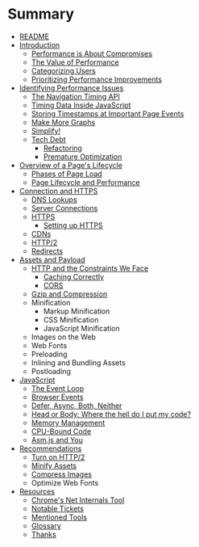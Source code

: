 # Summary

* [README](README.md)
* [Introduction](01-introduction/introduction.md)
   * [Performance is About Compromises](01-introduction/performance_is_about_compromises.md)
   * [The Value of Performance](01-introduction/the_value_of_performance.md)
   * [Categorizing Users](01-introduction/categorizing_users.md)
   * [Prioritizing Performance Improvements](01-introduction/prioritizing_performance_improvements.md)
* [Identifying Performance Issues](02-identifying-performance-issues/identifyingperformance_issues_md.md)
   * [The Navigation Timing API](02-identifying-performance-issues/the_navigation_timing_api.md)
   * [Timing Data Inside JavaScript](02-identifying-performance-issues/timing_data_inside_javascript.md)
   * [Storing Timestamps at Important Page Events](02-identifying-performance-issues/storing_timestamps_at_important_page_events.md)
   * [Make More Graphs](02-identifying-performance-issues/make_more_graphs.md)
   * [Simplify!](02-identifying-performance-issues/simplify.md)
   * [Tech Debt](02-identifying-performance-issues/tech_debt.md)
       * [Refactoring](02-identifying-performance-issues/refactoring.md)
       * [Premature Optimization](02-identifying-performance-issues/premature_optimization.md)
* [Overview of a Page's Lifecycle](03-overview_of_a_pages_lifecycle/overview_of_a_pages_lifecycle.md)
   * [Phases of Page Load](03-overview_of_a_pages_lifecycle/phases_of_page_load.md)
   * [Page Lifecycle and Performance](03-overview_of_a_pages_lifecycle/page_lifecycle_and_performance.md)
* [Connection and HTTPS](04-connection_and_https/connection_and_https.md)
   * [DNS Lookups](04-connection_and_https/dns_lookups.md)
   * [Server Connections](04-connection_and_https/server_connections.md)
   * [HTTPS](04-connection_and_https/https.md)
       * [Setting up HTTPS](04-connection_and_https/https/setting_up_https.md)
   * [CDNs](04-connection_and_https/cdns.md)
   * [HTTP/2](04-connection_and_https/http2.md)
   * [Redirects](04-connection_and_https/redirects.md)
* [Assets and Payload](05-assets_and_payload/assets_and_payload.md)
   * [HTTP and the Constraints We Face](05-assets_and_payload/http_and_the_constraints_we_face.md)
       * [Caching Correctly](05-assets_and_payload/caching_correctly.md)
       * [CORS](05-assets_and_payload/cors.md)
   * [Gzip and Compression](05-assets_and_payload/gzip_and_compression.md)
   * Minification
       * Markup Minification
       * CSS Minification
       * JavaScript Minification
   * Images on the Web
   * Web Fonts
   * Preloading
   * Inlining and Bundling Assets
   * Postloading
* [JavaScript](06-javascript/javascript.md)
   * [The Event Loop](06-javascript/the_event_loop.md)
   * [Browser Events](06-javascript/browser_events.md)
   * [Defer, Async, Both, Neither](06-javascript/defer,_async,_both,_neither.md)
   * [Head or Body: Where the hell do I put my code?](06-javascript/head_or_body_where_the_hell_do_i_put_my_code.md)
   * [Memory Management](06-javascript/memory_management.md)
   * [CPU-Bound Code](06-javascript/cpu-bound_code.md)
   * [Asm.js and You](06-javascript/asmjs_and_you.md)
* [Recommendations](07-recommendations/recommendations.md)
   * [Turn on HTTP/2](07-recommendations/turn_on_http2.md)
   * [Minify Assets](07-recommendations/minify_assets.md)
   * [Compress Images](07-recommendations/compress_images.md)
   * Optimize Web Fonts
* [Resources](08-resources/resources.md)
   * [Chrome's Net Internals Tool](08-resources/chromes_net_internals_tool.md)
   * [Notable Tickets](08-resources/notable_tickets.md)
   * [Mentioned Tools](08-resources/mentioned_tools.md)
   * [Glossary](08-resources/glossary.md)
   * [Thanks](08-resources/thanks.md)

